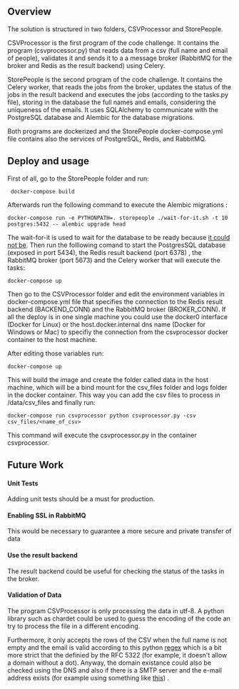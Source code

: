 ## Overview

The solution is structured in two folders, CSVProcessor and StorePeople.

CSVProcessor is the first program of the code challenge. It contains the program (csvprocessor.py) that reads data from a csv (full name and email of people), validates it and sends it to a  a message broker (RabbitMQ for the broker and Redis as the result backend) using Celery.

StorePeople is the second program of the code challenge. It contains the Celery worker, that reads the jobs from the broker, updates the status of the jobs in the result backend and executes the jobs (according to the tasks.py file), storing in the database the full names and emails, considering the uniqueness of the emails. It uses SQLAlchemy to communicate with the PostgreSQL database and Alembic for the database migrations.

Both programs are dockerized and the StorePeople docker-compose.yml file contains also the services of PostgreSQL, Redis, and RabbitMQ.



## Deploy and usage

First of all, go to the StorePeople folder and run:
```
 docker-compose build
```
Afterwards run the following command to execute the Alembic migrations :
 ```
docker-compose run -e PYTHONPATH=. storepeople ./wait-for-it.sh -t 10 postgres:5432 -- alembic upgrade head
```
The wait-for-it is used to wait for the database to be ready because [it could not be](https://docs.docker.com/compose/startup-order/). 
Then run the folllowing comand to start the PostgresSQL database (exposed in port 5434), the Redis result backend (port 6378) , the RabbitMQ broker (port 5673) and the Celery worker that will execute the tasks: 
```
docker-compose up 
 ```

Then go to the CSVProcessor folder and edit the environment variables in docker-compose.yml file that specifies the connection to the Redis result backend (BACKEND_CONN) and the RabbitMQ broker (BROKER_CONN). If all the deploy is in one single machine you could use the docker0 interface (Docker for Linux) or the host.docker.internal dns name (Docker for Windows or Mac) to specifiy the connection from the csvprocessor docker container to the host machine.

After editing those variables run:
```
docker-compose up 
 ```
 This will build the image and create the folder called data in the host machine, which will be a bind mount for the csv_files folder and logs folder in the docker container. This way you can add the csv files to process in /data/csv_files and finally run:
 ```
docker-compose run csvprocessor python csvprocessor.py -csv csv_files/<name_of_csv>
 ```
 This command will execute the csvprocessor.py in the container csvprocessor.
 
## Future Work
#### Unit Tests
Adding unit tests should be a must for production.
#### Enabling SSL in RabbitMQ
This would be necessary to guarantee a more secure and private transfer of data
#### Use the result backend
The result backend could be useful for checking the status of the tasks in the broker.
#### Validation of Data
The program CSVProcessor is only processing the data in utf-8. A python library such as chardet could be used to guess the encoding of the code an try to process the file in a different encoding.

Furthermore, it only accepts the rows of the CSV  when the full name is not empty and the email is valid according to this python [regex](https://emailregex.com/) which is a bit more strict that the definied by the RFC 5322 (for example, it doesn't allow a domain without a dot). Anyway, the domain existance  could also be checked using the DNS  and also if there is a SMTP server and the e-mail address exists (for example using something like [this](https://github.com/syrusakbary/validate_email)) .
